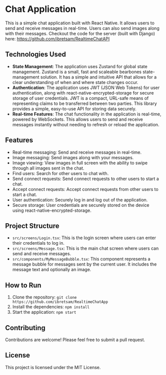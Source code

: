 # Chat Application

This is a simple chat application built with React Native. It allows users to send and receive messages in real-time. Users can also send images along with their messages.
Checkout the code for the server (built with Django) here: https://github.com/ibretsam/RealtimeChatAPI

## Technologies Used

- **State Management**: The application uses Zustand for global state management. Zustand is a small, fast and scaleable bearbones state-management solution. It has a simple and intuitive API that allows for a clear understanding of when and where state changes occur.
- **Authentication**: The application uses JWT (JSON Web Tokens) for user authentication, along with react-native-encrypted-storage for secure storage of user credentials. JWT is a compact, URL-safe means of representing claims to be transferred between two parties. This library provides a simple, easy-to-use API for storing data securely.
- **Real-time Features**: The chat functionality in the application is real-time, powered by WebSockets. This allows users to send and receive messages instantly without needing to refresh or reload the application.

## Features

- Real-time messaging: Send and receive messages in real-time.
- Image messaging: Send images along with your messages.
- Image viewing: View images in full screen with the ability to swipe through all images sent in the chat.
- Find users: Search for other users to chat with.
- Send connect requests: Send connect requests to other users to start a chat.
- Accept connect requests: Accept connect requests from other users to start a chat.
- User authentication: Securely log in and log out of the application.
- Secure storage: User credentials are securely stored on the device using react-native-encrypted-storage.

## Project Structure

- `src/screens/Login.tsx`: This is the login screen where users can enter their credentials to log in.
- `src/screens/Message.tsx`: This is the main chat screen where users can send and receive messages.
- `src/components/MyMessageBubble.tsx`: This component represents a message bubble for messages sent by the current user. It includes the message text and optionally an image.

## How to Run

1. Clone the repository: `git clone https://github.com/ibretsam/RealtimeChatApp`
2. Install the dependencies: `npm install`
3. Start the application: `npm start`

## Contributing

Contributions are welcome! Please feel free to submit a pull request.

## License

This project is licensed under the MIT License.
